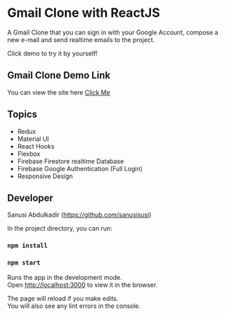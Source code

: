 # Gmail Clone with ReactJS

A Gmail Clone that you can sign in with your Google Account, compose a new e-mail and send realtime emails to the project.

Click demo to try it by yourself!

## Gmail Clone Demo Link

You can view the site here
[Click Me](https://)

## Topics

- Redux
- Material UI
- React Hooks
- Flexbox
- Firebase Firestore realtime Database
- Firebase Google Authentication (Full Login)
- Responsive Design

## Developer

Sanusi Abdulkadir (https://github.com/sanusisusi)

In the project directory, you can run:

### `npm install`
### `npm start`

Runs the app in the development mode.\
Open [http://localhost:3000](http://localhost:3000) to view it in the browser.

The page will reload if you make edits.\
You will also see any lint errors in the console.
